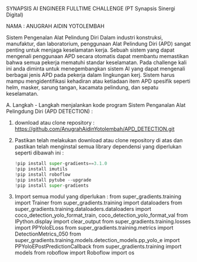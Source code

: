 SYNAPSIS AI ENGINEER FULLTIME CHALLENGE (PT Synapsis Sinergi Digital)

NAMA : ANUGRAH AIDIN YOTOLEMBAH

Sistem Pengenalan Alat Pelindung Diri
Dalam industri konstruksi, manufaktur, dan laboratorium, penggunaan Alat Pelindung Diri (APD) sangat penting untuk menjaga keselamatan kerja. Sebuah sistem yang dapat mengenali penggunaan APD secara otomatis dapat membantu memastikan bahwa semua pekerja mematuhi standar keselamatan. 
Pada challenge kali ini anda diminta untuk menegembangkan sistem AI yang dapat mengenali berbagai jenis APD pada pekerja dalam lingkungan kerj. Sistem harus mampu mengidentifikasi kehadiran atau ketiadaan item APD spesifik seperti helm, masker, sarung tangan, kacamata pelindung, dan sepatu keselamatan.

A. Langkah - Langkah menjalankan kode program Sistem Penganalan Alat Pelingdung Diri (APD DETECTION) : 

1. download atau clone repository :
   https://github.com/AnugrahAidinYotolembah/APD_DETECTION.git

2. Pastikan telah melakukan download atau clone repository di atas dan pastikan
   telah menginstal semua library dependensi yang diperlukan seperti dibawah ini : 

   ```python
   !pip install super-gradients==3.1.0
   !pip install imutils
   !pip install roboflow
   !pip install pytube --upgrade
   !pip install super-gradients
   ```

3. Import semua modul yang diperlukan :
   from super_gradients.training import Trainer
   from super_gradients.training import dataloaders
   from super_gradients.training.dataloaders.dataloaders import 
   coco_detection_yolo_format_train, coco_detection_yolo_format_val
   from IPython.display import clear_output
   from super_gradients.training.losses import PPYoloELoss
   from super_gradients.training.metrics import DetectionMetrics_050
   from super_gradients.training.models.detection_models.pp_yolo_e import 
   PPYoloEPostPredictionCallback
   from super_gradients.training import models
   from roboflow import Roboflow
   import os

